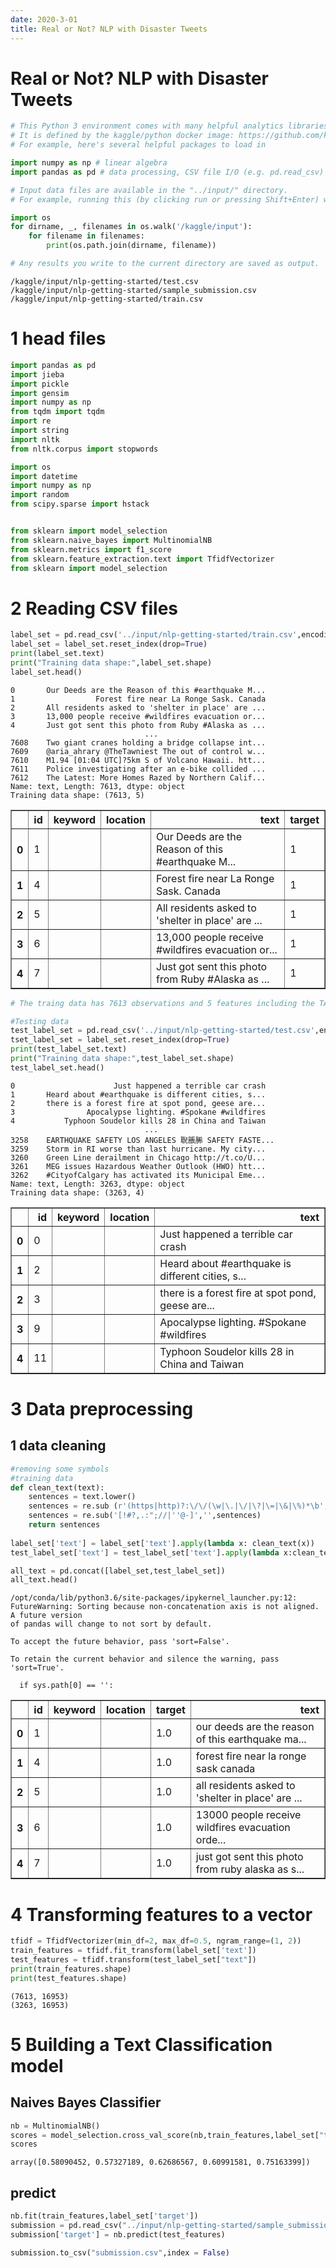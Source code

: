 ```yaml
---
date: 2020-3-01
title: Real or Not? NLP with Disaster Tweets
---
```




# Real or Not? NLP with Disaster Tweets 

```python
# This Python 3 environment comes with many helpful analytics libraries installed
# It is defined by the kaggle/python docker image: https://github.com/kaggle/docker-python
# For example, here's several helpful packages to load in 

import numpy as np # linear algebra
import pandas as pd # data processing, CSV file I/O (e.g. pd.read_csv)

# Input data files are available in the "../input/" directory.
# For example, running this (by clicking run or pressing Shift+Enter) will list all files under the input directory

import os
for dirname, _, filenames in os.walk('/kaggle/input'):
    for filename in filenames:
        print(os.path.join(dirname, filename))

# Any results you write to the current directory are saved as output.
```

    /kaggle/input/nlp-getting-started/test.csv
    /kaggle/input/nlp-getting-started/sample_submission.csv
    /kaggle/input/nlp-getting-started/train.csv


# 1 head files


```python
import pandas as pd
import jieba
import pickle
import gensim
import numpy as np
from tqdm import tqdm
import re
import string
import nltk
from nltk.corpus import stopwords

import os
import datetime
import numpy as np
import random
from scipy.sparse import hstack


from sklearn import model_selection
from sklearn.naive_bayes import MultinomialNB
from sklearn.metrics import f1_score
from sklearn.feature_extraction.text import TfidfVectorizer
from sklearn import model_selection

```

# 2 Reading CSV files


```python
label_set = pd.read_csv('../input/nlp-getting-started/train.csv',encoding='gbk',keep_default_na=False)
label_set = label_set.reset_index(drop=True)
print(label_set.text)
print("Training data shape:",label_set.shape)
label_set.head()
```

    0       Our Deeds are the Reason of this #earthquake M...
    1                  Forest fire near La Ronge Sask. Canada
    2       All residents asked to 'shelter in place' are ...
    3       13,000 people receive #wildfires evacuation or...
    4       Just got sent this photo from Ruby #Alaska as ...
                                  ...                        
    7608    Two giant cranes holding a bridge collapse int...
    7609    @aria_ahrary @TheTawniest The out of control w...
    7610    M1.94 [01:04 UTC]?5km S of Volcano Hawaii. htt...
    7611    Police investigating after an e-bike collided ...
    7612    The Latest: More Homes Razed by Northern Calif...
    Name: text, Length: 7613, dtype: object
    Training data shape: (7613, 5)





<div>
<style scoped>
    .dataframe tbody tr th:only-of-type {
        vertical-align: middle;
    }

    .dataframe tbody tr th {
        vertical-align: top;
    }

    .dataframe thead th {
        text-align: right;
    }
</style>
<table border="1" class="dataframe">
  <thead>
    <tr style="text-align: right;">
      <th></th>
      <th>id</th>
      <th>keyword</th>
      <th>location</th>
      <th>text</th>
      <th>target</th>
    </tr>
  </thead>
  <tbody>
    <tr>
      <th>0</th>
      <td>1</td>
      <td></td>
      <td></td>
      <td>Our Deeds are the Reason of this #earthquake M...</td>
      <td>1</td>
    </tr>
    <tr>
      <th>1</th>
      <td>4</td>
      <td></td>
      <td></td>
      <td>Forest fire near La Ronge Sask. Canada</td>
      <td>1</td>
    </tr>
    <tr>
      <th>2</th>
      <td>5</td>
      <td></td>
      <td></td>
      <td>All residents asked to 'shelter in place' are ...</td>
      <td>1</td>
    </tr>
    <tr>
      <th>3</th>
      <td>6</td>
      <td></td>
      <td></td>
      <td>13,000 people receive #wildfires evacuation or...</td>
      <td>1</td>
    </tr>
    <tr>
      <th>4</th>
      <td>7</td>
      <td></td>
      <td></td>
      <td>Just got sent this photo from Ruby #Alaska as ...</td>
      <td>1</td>
    </tr>
  </tbody>
</table>
</div>




```python
# The traing data has 7613 observations and 5 features including the TARGET
```


```python
#Testing data
test_label_set = pd.read_csv('../input/nlp-getting-started/test.csv',encoding='gbk',keep_default_na=False)
tset_label_set = label_set.reset_index(drop=True)
print(test_label_set.text)
print("Training data shape:",test_label_set.shape)
test_label_set.head()
```

    0                      Just happened a terrible car crash
    1       Heard about #earthquake is different cities, s...
    2       there is a forest fire at spot pond, geese are...
    3                Apocalypse lighting. #Spokane #wildfires
    4           Typhoon Soudelor kills 28 in China and Taiwan
                                  ...                        
    3258    EARTHQUAKE SAFETY LOS ANGELES 聣脹脪 SAFETY FASTE...
    3259    Storm in RI worse than last hurricane. My city...
    3260    Green Line derailment in Chicago http://t.co/U...
    3261    MEG issues Hazardous Weather Outlook (HWO) htt...
    3262    #CityofCalgary has activated its Municipal Eme...
    Name: text, Length: 3263, dtype: object
    Training data shape: (3263, 4)





<div>
<style scoped>
    .dataframe tbody tr th:only-of-type {
        vertical-align: middle;
    }

    .dataframe tbody tr th {
        vertical-align: top;
    }

    .dataframe thead th {
        text-align: right;
    }
</style>
<table border="1" class="dataframe">
  <thead>
    <tr style="text-align: right;">
      <th></th>
      <th>id</th>
      <th>keyword</th>
      <th>location</th>
      <th>text</th>
    </tr>
  </thead>
  <tbody>
    <tr>
      <th>0</th>
      <td>0</td>
      <td></td>
      <td></td>
      <td>Just happened a terrible car crash</td>
    </tr>
    <tr>
      <th>1</th>
      <td>2</td>
      <td></td>
      <td></td>
      <td>Heard about #earthquake is different cities, s...</td>
    </tr>
    <tr>
      <th>2</th>
      <td>3</td>
      <td></td>
      <td></td>
      <td>there is a forest fire at spot pond, geese are...</td>
    </tr>
    <tr>
      <th>3</th>
      <td>9</td>
      <td></td>
      <td></td>
      <td>Apocalypse lighting. #Spokane #wildfires</td>
    </tr>
    <tr>
      <th>4</th>
      <td>11</td>
      <td></td>
      <td></td>
      <td>Typhoon Soudelor kills 28 in China and Taiwan</td>
    </tr>
  </tbody>
</table>
</div>



# 3 Data preprocessing

## 1 data cleaning


```python
#removing some symbols
#training data
def clean_text(text):
    sentences = text.lower()
    sentences = re.sub (r'(https|http)?:\/\/(\w|\.|\/|\?|\=|\&|\%)*\b', ' ', sentences, flags=re.MULTILINE)
    sentences = re.sub('[!#?,.:";//|''@-]','',sentences)
    return sentences
    
label_set['text'] = label_set['text'].apply(lambda x: clean_text(x))
test_label_set['text'] = test_label_set['text'].apply(lambda x:clean_text(x))

all_text = pd.concat([label_set,test_label_set])
all_text.head()
```

    /opt/conda/lib/python3.6/site-packages/ipykernel_launcher.py:12: FutureWarning: Sorting because non-concatenation axis is not aligned. A future version
    of pandas will change to not sort by default.
    
    To accept the future behavior, pass 'sort=False'.
    
    To retain the current behavior and silence the warning, pass 'sort=True'.
    
      if sys.path[0] == '':





<div>
<style scoped>
    .dataframe tbody tr th:only-of-type {
        vertical-align: middle;
    }

    .dataframe tbody tr th {
        vertical-align: top;
    }

    .dataframe thead th {
        text-align: right;
    }
</style>
<table border="1" class="dataframe">
  <thead>
    <tr style="text-align: right;">
      <th></th>
      <th>id</th>
      <th>keyword</th>
      <th>location</th>
      <th>target</th>
      <th>text</th>
    </tr>
  </thead>
  <tbody>
    <tr>
      <th>0</th>
      <td>1</td>
      <td></td>
      <td></td>
      <td>1.0</td>
      <td>our deeds are the reason of this earthquake ma...</td>
    </tr>
    <tr>
      <th>1</th>
      <td>4</td>
      <td></td>
      <td></td>
      <td>1.0</td>
      <td>forest fire near la ronge sask canada</td>
    </tr>
    <tr>
      <th>2</th>
      <td>5</td>
      <td></td>
      <td></td>
      <td>1.0</td>
      <td>all residents asked to 'shelter in place' are ...</td>
    </tr>
    <tr>
      <th>3</th>
      <td>6</td>
      <td></td>
      <td></td>
      <td>1.0</td>
      <td>13000 people receive wildfires evacuation orde...</td>
    </tr>
    <tr>
      <th>4</th>
      <td>7</td>
      <td></td>
      <td></td>
      <td>1.0</td>
      <td>just got sent this photo from ruby alaska as s...</td>
    </tr>
  </tbody>
</table>
</div>



# 4 Transforming features to a vector


```python
tfidf = TfidfVectorizer(min_df=2, max_df=0.5, ngram_range=(1, 2))
train_features = tfidf.fit_transform(label_set['text'])
test_features = tfidf.transform(test_label_set["text"])
print(train_features.shape)
print(test_features.shape)
```

    (7613, 16953)
    (3263, 16953)


# 5 Building a Text Classification model

## Naives Bayes Classifier


```python
nb = MultinomialNB()
scores = model_selection.cross_val_score(nb,train_features,label_set["target"],cv=5,scoring="f1")
scores
```




    array([0.58090452, 0.57327189, 0.62686567, 0.60991581, 0.75163399])



## predict


```python
nb.fit(train_features,label_set['target'])
submission = pd.read_csv("../input/nlp-getting-started/sample_submission.csv")
submission['target'] = nb.predict(test_features)

submission.to_csv("submission.csv",index = False)
```
